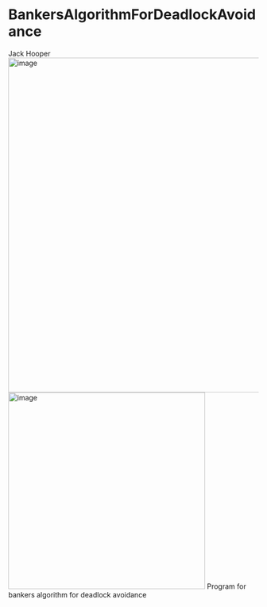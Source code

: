 # BankersAlgorithmForDeadlockAvoidance
Jack Hooper
<img width="674" alt="image" src="https://user-images.githubusercontent.com/112432775/202934255-a72c2094-c658-4463-8c73-2a2cc13e7736.png">
<img width="396" alt="image" src="https://user-images.githubusercontent.com/112432775/202934322-cd9ab043-5700-4874-9c37-3ce559726d8f.png">
Program for bankers algorithm for deadlock avoidance
